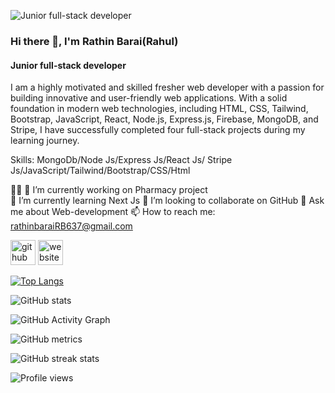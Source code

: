 ![Junior full-stack developer ](https://i.ibb.co/8b53c0s/1.jpg)
### Hi there 👋, I'm Rathin Barai(Rahul)
#### Junior full-stack developer 

I am a highly motivated and skilled fresher web developer with a passion for building innovative and user-friendly web applications. With a solid foundation in modern web technologies, including HTML, CSS, Tailwind, Bootstrap, JavaScript, React, Node.js, Express.js, Firebase, MongoDB, and Stripe, I have successfully completed four full-stack projects during my learning journey.

Skills: MongoDb/Node Js/Express Js/React Js/ Stripe Js/JavaScript/Tailwind/Bootstrap/CSS/Html

👨‍💻 🔭 I’m currently working on Pharmacy project  
🌱 I’m currently learning Next Js 
 👯 I’m looking to collaborate on GitHub 
💬 Ask me about Web-development 
 📫 How to reach me: rathinbaraiRB637@gmail.com 


[<img src='https://cdn.jsdelivr.net/npm/simple-icons@3.0.1/icons/github.svg' alt='github' height='40'>](https://github.com/Rathin7)  [<img src='https://cdn.jsdelivr.net/npm/simple-icons@3.0.1/icons/icloud.svg' alt='website' height='40'>](https://rathin-barai-rahul-portfolio.netlify.app/)  

[![Top Langs](https://github-readme-stats.vercel.app/api/top-langs/?username=Rathin7)](https://github.com/anuraghazra/github-readme-stats)

![GitHub stats](https://github-readme-stats.vercel.app/api?username=Rathin7&show_icons=true)  

![GitHub Activity Graph](https://activity-graph.herokuapp.com/graph?username=Rathin7)  

![GitHub metrics](https://metrics.lecoq.io/Rathin7)  

![GitHub streak stats](https://streak-stats.demolab.com/?user=Rathin7)  

![Profile views](https://gpvc.arturio.dev/Rathin7)  
